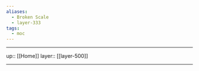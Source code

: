 ```yaml
---
aliases:
  - Broken Scale
  - layer-333
tags:
  - moc
---
```




***

up:: [[Home]]
layer:: [[layer-500]]

***

